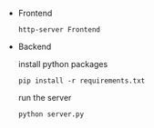* Frontend  
    ```console
    http-server Frontend
    ```

* Backend  

    install python packages  
    ```console
    pip install -r requirements.txt
    ```

    run the server  
    ```console
    python server.py
    ```
